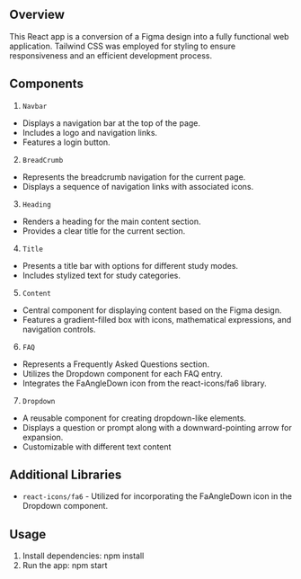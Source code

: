 ## Overview

This React app is a conversion of a Figma design into a fully functional web application. Tailwind CSS was employed for styling to ensure responsiveness and an efficient development process.

## Components

1. `Navbar`

- Displays a navigation bar at the top of the page.
- Includes a logo and navigation links.
- Features a login button.

2. `BreadCrumb`

- Represents the breadcrumb navigation for the current page.
- Displays a sequence of navigation links with associated icons.

3. `Heading`

- Renders a heading for the main content section.
- Provides a clear title for the current section.

4. `Title`

- Presents a title bar with options for different study modes.
- Includes stylized text for study categories.

5. `Content`

- Central component for displaying content based on the Figma design.
- Features a gradient-filled box with icons, mathematical expressions, and navigation controls.

6. `FAQ`

- Represents a Frequently Asked Questions section.
- Utilizes the Dropdown component for each FAQ entry.
- Integrates the FaAngleDown icon from the react-icons/fa6 library.

7. `Dropdown`

- A reusable component for creating dropdown-like elements.
- Displays a question or prompt along with a downward-pointing arrow for expansion.
- Customizable with different text content

## Additional Libraries

- `react-icons/fa6` - Utilized for incorporating the FaAngleDown icon in the Dropdown component.

## Usage

1. Install dependencies: npm install
2. Run the app: npm start
